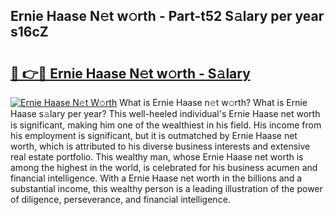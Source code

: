 ## Ernie Haase N𝚎t w𝚘rth - Part-t52 S𝚊lary per year s16cZ

# <h2><a href="http://gc1iiz.nevu.top/?p=Ernie+Haase">🔗 👉🔴 Ernie Haase N𝚎t w𝚘rth - S𝚊lary</a></h2>

[![Ernie Haase N𝚎t W𝚘rth](https://i.imgur.com/Oavwk0R.jpeg)](http://gc1iiz.nevu.top/?p=Ernie+Haase)
What is Ernie Haase n𝚎t w𝚘rth? What is Ernie Haase s𝚊lary per year?
This well-heeled individual's Ernie Haase net worth is significant, making him one of the wealthiest in his field. His income from his employment is significant, but it is outmatched by Ernie Haase net worth, which is attributed to his diverse business interests and extensive real estate portfolio. This wealthy man, whose Ernie Haase net worth is among the highest in the world, is celebrated for his business acumen and financial intelligence. With a Ernie Haase net worth in the billions and a substantial income, this wealthy person is a leading illustration of the power of diligence, perseverance, and financial intelligence.
